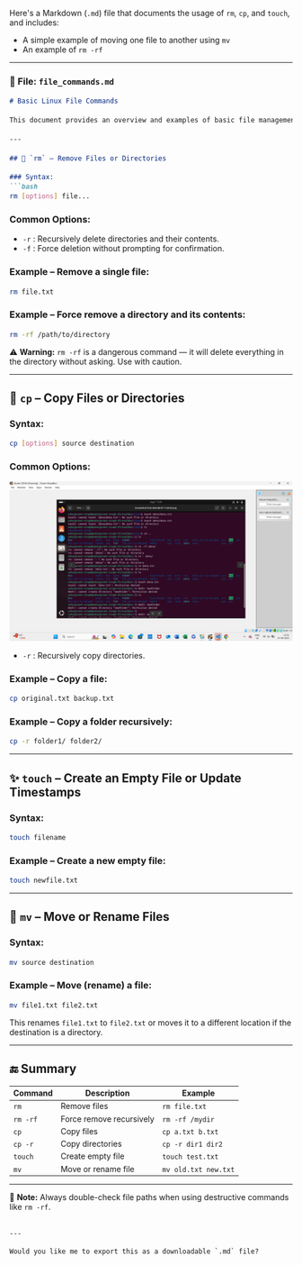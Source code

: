 Here's a Markdown (`.md`) file that documents the usage of `rm`, `cp`, and `touch`, and includes:

* A simple example of moving one file to another using `mv`
* An example of `rm -rf`

---

### 📁 File: `file_commands.md`

````markdown
# Basic Linux File Commands

This document provides an overview and examples of basic file management commands in Linux: `rm`, `cp`, `touch`, and `mv`.

---

## 🧹 `rm` – Remove Files or Directories

### Syntax:
```bash
rm [options] file...
````

### Common Options:

* `-r` : Recursively delete directories and their contents.
* `-f` : Force deletion without prompting for confirmation.

### Example – Remove a single file:

```bash
rm file.txt
```

### Example – Force remove a directory and its contents:

```bash
rm -rf /path/to/directory
```

⚠️ **Warning:** `rm -rf` is a dangerous command — it will delete everything in the directory without asking. Use with caution.

---

## 📄 `cp` – Copy Files or Directories

### Syntax:

```bash
cp [options] source destination
```

### Common Options:

![Image](./1.png)

* `-r` : Recursively copy directories.

### Example – Copy a file:

```bash
cp original.txt backup.txt
```

### Example – Copy a folder recursively:

```bash
cp -r folder1/ folder2/
```

---

## ✨ `touch` – Create an Empty File or Update Timestamps

### Syntax:

```bash
touch filename
```

### Example – Create a new empty file:

```bash
touch newfile.txt
```

---

## 🚚 `mv` – Move or Rename Files

### Syntax:

```bash
mv source destination
```

### Example – Move (rename) a file:

```bash
mv file1.txt file2.txt
```

This renames `file1.txt` to `file2.txt` or moves it to a different location if the destination is a directory.

---

## 🔚 Summary

| Command  | Description              | Example              |
| -------- | ------------------------ | -------------------- |
| `rm`     | Remove files             | `rm file.txt`        |
| `rm -rf` | Force remove recursively | `rm -rf /mydir`      |
| `cp`     | Copy files               | `cp a.txt b.txt`     |
| `cp -r`  | Copy directories         | `cp -r dir1 dir2`    |
| `touch`  | Create empty file        | `touch test.txt`     |
| `mv`     | Move or rename file      | `mv old.txt new.txt` |

---

📌 **Note:** Always double-check file paths when using destructive commands like `rm -rf`.

```

---

Would you like me to export this as a downloadable `.md` file?
```
